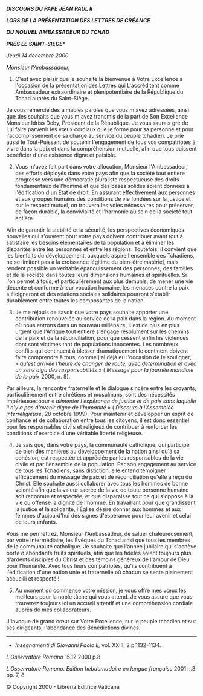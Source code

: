***DISCOURS DU PAPE JEAN PAUL II***

***LORS DE LA PRÉSENTATION DES LETTRES DE CRÉANCE***

***DU NOUVEL AMBASSADEUR DU TCHAD***

***PRÈS LE SAINT-SIÈGE****

*Jeudi 14 décembre 2000*

*Monsieur l'Ambassadeur,*

1. C'est avec plaisir que je souhaite la bienvenue à Votre Excellence à l'occasion de la présentation des Lettres qui L'accréditent comme Ambassadeur extraordinaire et plénipotentiaire de la République du Tchad auprès du Saint-Siège.

Je vous remercie des aimables paroles que vous m'avez adressées, ainsi que des souhaits que vous m'avez transmis de la part de Son Excellence Monsieur Idriss Deby, Président de la République. Je vous saurais gré de Lui faire parvenir les vœux cordiaux que je forme pour sa personne et pour l'accomplissement de sa charge au service du peuple tchadien. Je prie aussi le Tout-Puissant de soutenir l'engagement de tous vos compatriotes à vivre dans la paix et dans la compréhension mutuelle, afin que tous puissent bénéficier d'une existence digne et paisible.

2. Vous m'avez fait part dans votre allocution, Monsieur l'Ambassadeur, des efforts déployés dans votre pays afin que la société tout entière progresse vers une démocratie pluraliste respectueuse des droits fondamentaux de l'homme et que des bases solides soient données à l'édification d'un État de droit. En assurant effectivement aux personnes et aux groupes humains des conditions de vie fondées sur la justice et sur le respect mutuel, on trouvera les voies nécessaires pour préserver, de façon durable, la convivialité et l'harmonie au sein de la société tout entière.

Afin de garantir la stabilité et la sécurité, les perspectives économiques nouvelles qui s'ouvrent pour votre pays doivent contribuer avant tout à satisfaire les besoins élémentaires de la population et à éliminer les disparités entre les personnes et entre les régions. Toutefois, il convient que les bienfaits du développement, auxquels aspire l'ensemble des Tchadiens, ne se limitent pas à la croissance légitime du bien-être matériel, mais rendent possible un véritable épanouissement des personnes, des familles et de la société dans toutes leurs dimensions humaines et spirituelles. Si l'on permet à tous, et particulièrement aux plus démunis, de mener une vie décente et conforme à leur vocation humaine, les menaces contre la paix s'éloigneront et des relations sociales solidaires pourront s'établir durablement entre toutes les composantes de la nation.

3. Je me réjouis de savoir que votre pays souhaite apporter une contribution renouvelée au service de la paix dans la région. Au moment où nous entrons dans un nouveau millénaire, il est de plus en plus urgent que l'Afrique tout entière s'engage résolument sur les chemins de la paix et de la réconciliation, pour que cessent enfin les violences dont sont victimes tant de populations innocentes. Les nombreux conflits qui continuent à blesser dramatiquement le continent doivent faire comprendre à tous, comme j'ai déjà eu l'occasion de le souligner, « *qu'est arrivée l'heure de changer de route, avec détermination et avec un sens aigu des responsabilités* » ( *Message pour la journée mondiale de la paix* 2000, n. 8).

Par ailleurs, la rencontre fraternelle et le dialogue sincère entre les croyants, particulièrement entre chrétiens et musulmans, sont des nécessités impérieuses pour « *alimenter l'espérance de justice et de paix sans laquelle il n'y a pas d'avenir digne de l'humanité* » ( *Discours à l'Assemblée interreligieuse*, 28 octobre 1999). Pour maintenir et développer un esprit de confiance et de collaboration entre tous les citoyens, il est donc essentiel pour les responsables civils et religieux de contribuer à renforcer les conditions d'exercice d'une véritable liberté religieuse.

4. Je sais que, dans votre pays, la communauté catholique, qui participe de bien des manières au développement de la nation ainsi qu'à sa cohésion, est respectée et appréciée par les responsables de la vie civile et par l'ensemble de la population. Par son engagement au service de tous les Tchadiens, sans distiction, elle entend témoigner efficacement du message de paix et de réconciliation qu'elle a reçu du Christ. Elle souhaite aussi collaborer avec tous les hommes de bonne volonté afin que la valeur sacrée de la vie de toute personne humaine soit reconnue et respectée, et que disparaisse tout ce qui s'oppose à la vie ou offense la dignité de l'homme. En travaillant pour que grandissent la justice et la solidarité, l'Église désire donner aux hommes et aux femmes d'aujourd'hui des signes d'espérance pour leur avenir et celui de leurs enfants.

Vous me permettrez, Monsieur l'Ambassadeur, de saluer chaleureusement, par votre intermédiaire, les Évêques du Tchad ainsi que tous les membres de la communauté catholique. Je souhaite que l'année jubilaire qui s'achève porte d'abondants fruits spirituels, afin que les fidèles soient toujours plus d'ardents disciples du Christ et des témoins généreux de l'amour de Dieu pour l'humanité. Avec tous leurs compatriotes, qu'ils contribuent à l'édification d'une nation unie et fraternelle où chacun se sente pleinement accueilli et respecté !

5. Au moment où commence votre mission, je vous offre mes vœux les meilleurs pour la noble tâche qui vous attend. Je vous assure que vous trouverez toujours ici un accueil attentif et une compréhension cordiale auprès de mes collaborateurs.

J'invoque de grand cœur sur Votre Excellence, sur le peuple tchadien et sur ses dirigeants, l'abondance des Bénédictions divines.

* * *

* *Insegnamenti di Giovanni Paolo II,* vol. XXIII, 2 p.1132-1134.

*L'Osservatore Romano* 15.12.2000 p.8.

*L'Osservatore Romano. Edition hebdomadaire en langue française* 2001 n.3 pp. 7, 8.

© Copyright 2000 - Libreria Editrice Vaticana